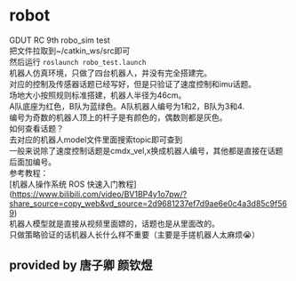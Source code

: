 # robot
GDUT RC 9th robo_sim test  
把文件拉取到~/catkin_ws/src即可  
然后运行 `roslaunch robo_test.launch`  
机器人仿真环境，只做了四台机器人，并没有完全搭建完。  
对应的控制及传感器话题已经写好，但是只验证了速度控制和imu话题。  
场地大小按照规则标准搭建，机器人半径为46cm。  
A队底座为红色，B队为蓝绿色。A队机器人编号为1和2，B队为3和4.  
编号为奇数的机器人顶上的杆子是有颜色的，偶数则都是灰色。  
如何查看话题？  
去对应的机器人model文件里面搜索topic即可查到  
一般来说除了速度控制话题是cmdx_vel,x换成机器人编号，其他都是直接在话题后面加编号。  
参考教程：  
[机器人操作系统 ROS 快速入门教程] (https://www.bilibili.com/video/BV1BP4y1o7pw/?share_source=copy_web&vd_source=2d9681237ef7d9ae6e0c4a3d85c9f569)  
机器人模型就是直接从视频里面嫖的，话题也是从里面改的。  
只做策略验证的话机器人长什么样不重要（主要是手搓机器人太麻烦😭）  

## provided by 唐子卿 颜钦煜
